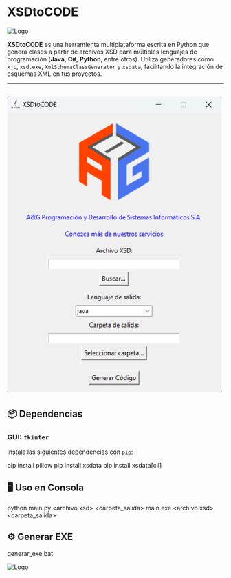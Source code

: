 # XSDtoCODE

![Logo](logogui.ico)

**XSDtoCODE** es una herramienta multiplataforma escrita en Python que genera clases a partir de archivos XSD para múltiples lenguajes de programación (**Java**, **C#**, **Python**, entre otros). Utiliza generadores como `xjc`, `xsd.exe`, `XmlSchemaClassGenerator` y `xsdata`, facilitando la integración de esquemas XML en tus proyectos.

---
![Screen](img/XSDtoCODE.png)
---

## 📦 Dependencias

### GUI: `tkinter`

Instala las siguientes dependencias con `pip`:

pip install pillow
pip install xsdata
pip install xsdata[cli]

## 🖥️ Uso en Consola
python main.py <archivo.xsd> <lenguaje> <carpeta_salida>
main.exe <archivo.xsd> <lenguaje> <carpeta_salida>

## ⚙️ Generar EXE
generar_exe.bat


![Logo](https://agsoft.co.cr/wp-content/uploads/2023/08/logo.png)